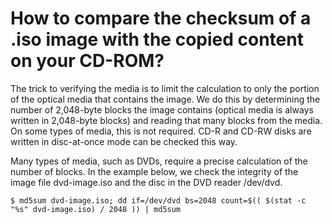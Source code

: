# How to compare the checksum of a .iso image with the copied content on your CD-ROM?

The trick to verifying the media is to limit the calculation to only the portion of the optical media that contains the image. We do this by determining the number of 2,048-byte blocks the image contains (optical media is always written in 2,048-byte blocks) and reading that many blocks from the media. On some types of media, this is not required. CD-R and CD-RW disks are written in disc-at-once mode can be checked this way.

Many types of media, such as DVDs, require a precise calculation of the number of
blocks. In the example below, we check the integrity of the image file dvd-image.iso
and the disc in the DVD reader /dev/dvd.

`$ md5sum dvd-image.iso; dd if=/dev/dvd bs=2048 count=$(( $(stat -c "%s" dvd-image.iso) / 2048 )) | md5sum`
